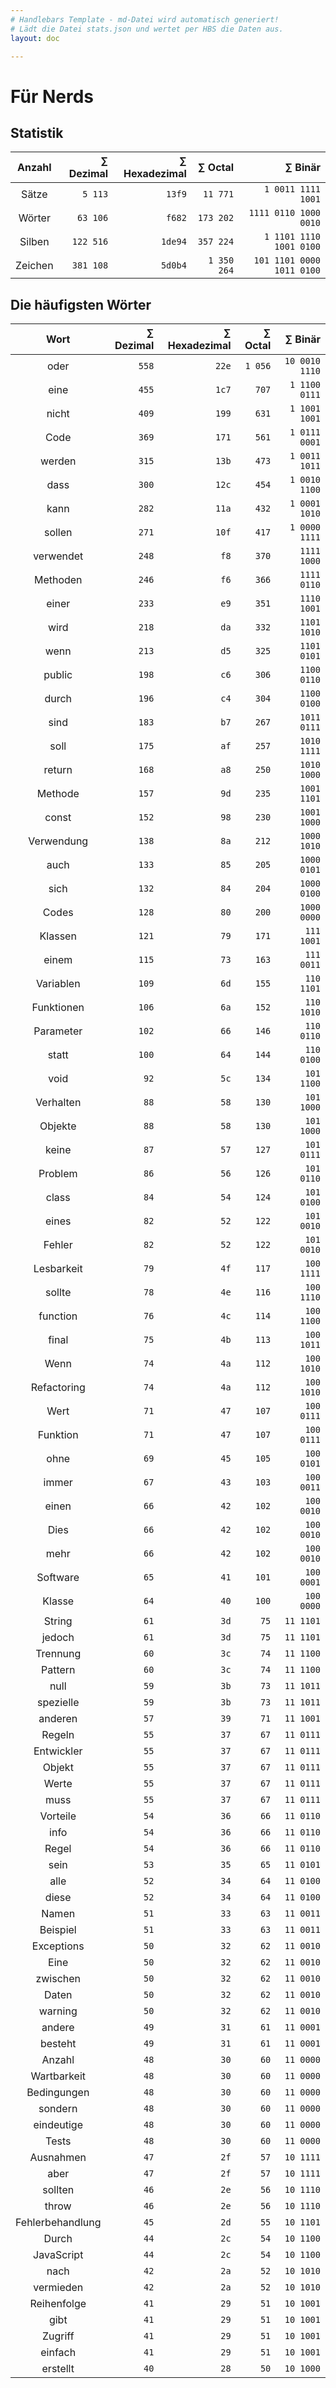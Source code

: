 ```yaml
---
# Handlebars Template - md-Datei wird automatisch generiert!
# Lädt die Datei stats.json und wertet per HBS die Daten aus.
layout: doc

---
```


# Für Nerds

## Statistik

| Anzahl | ∑ Dezimal | ∑ Hexadezimal | ∑ Octal | ∑ Binär |
|:------:|------:|------:|------:|------:|
| Sätze | `5 113` | `13f9` | `11 771` | `1 0011 1111 1001` |
| Wörter | `63 106` | `f682` | `173 202` | `1111 0110 1000 0010` |
| Silben | `122 516` | `1de94` | `357 224` | `1 1101 1110 1001 0100` |
| Zeichen | `381 108` | `5d0b4` | `1 350 264` | `101 1101 0000 1011 0100` |

## Die häufigsten Wörter

| Wort | ∑ Dezimal | ∑ Hexadezimal | ∑ Octal | ∑ Binär |
|:----:|--------:|---------------:|---------:|---------:|
| oder | `558` | `22e` | `1 056` | `10 0010 1110` |
| eine | `455` | `1c7` | `707` | `1 1100 0111` |
| nicht | `409` | `199` | `631` | `1 1001 1001` |
| Code | `369` | `171` | `561` | `1 0111 0001` |
| werden | `315` | `13b` | `473` | `1 0011 1011` |
| dass | `300` | `12c` | `454` | `1 0010 1100` |
| kann | `282` | `11a` | `432` | `1 0001 1010` |
| sollen | `271` | `10f` | `417` | `1 0000 1111` |
| verwendet | `248` | `f8` | `370` | `1111 1000` |
| Methoden | `246` | `f6` | `366` | `1111 0110` |
| einer | `233` | `e9` | `351` | `1110 1001` |
| wird | `218` | `da` | `332` | `1101 1010` |
| wenn | `213` | `d5` | `325` | `1101 0101` |
| public | `198` | `c6` | `306` | `1100 0110` |
| durch | `196` | `c4` | `304` | `1100 0100` |
| sind | `183` | `b7` | `267` | `1011 0111` |
| soll | `175` | `af` | `257` | `1010 1111` |
| return | `168` | `a8` | `250` | `1010 1000` |
| Methode | `157` | `9d` | `235` | `1001 1101` |
| const | `152` | `98` | `230` | `1001 1000` |
| Verwendung | `138` | `8a` | `212` | `1000 1010` |
| auch | `133` | `85` | `205` | `1000 0101` |
| sich | `132` | `84` | `204` | `1000 0100` |
| Codes | `128` | `80` | `200` | `1000 0000` |
| Klassen | `121` | `79` | `171` | `111 1001` |
| einem | `115` | `73` | `163` | `111 0011` |
| Variablen | `109` | `6d` | `155` | `110 1101` |
| Funktionen | `106` | `6a` | `152` | `110 1010` |
| Parameter | `102` | `66` | `146` | `110 0110` |
| statt | `100` | `64` | `144` | `110 0100` |
| void | `92` | `5c` | `134` | `101 1100` |
| Verhalten | `88` | `58` | `130` | `101 1000` |
| Objekte | `88` | `58` | `130` | `101 1000` |
| keine | `87` | `57` | `127` | `101 0111` |
| Problem | `86` | `56` | `126` | `101 0110` |
| class | `84` | `54` | `124` | `101 0100` |
| eines | `82` | `52` | `122` | `101 0010` |
| Fehler | `82` | `52` | `122` | `101 0010` |
| Lesbarkeit | `79` | `4f` | `117` | `100 1111` |
| sollte | `78` | `4e` | `116` | `100 1110` |
| function | `76` | `4c` | `114` | `100 1100` |
| final | `75` | `4b` | `113` | `100 1011` |
| Wenn | `74` | `4a` | `112` | `100 1010` |
| Refactoring | `74` | `4a` | `112` | `100 1010` |
| Wert | `71` | `47` | `107` | `100 0111` |
| Funktion | `71` | `47` | `107` | `100 0111` |
| ohne | `69` | `45` | `105` | `100 0101` |
| immer | `67` | `43` | `103` | `100 0011` |
| einen | `66` | `42` | `102` | `100 0010` |
| Dies | `66` | `42` | `102` | `100 0010` |
| mehr | `66` | `42` | `102` | `100 0010` |
| Software | `65` | `41` | `101` | `100 0001` |
| Klasse | `64` | `40` | `100` | `100 0000` |
| String | `61` | `3d` | `75` | `11 1101` |
| jedoch | `61` | `3d` | `75` | `11 1101` |
| Trennung | `60` | `3c` | `74` | `11 1100` |
| Pattern | `60` | `3c` | `74` | `11 1100` |
| null | `59` | `3b` | `73` | `11 1011` |
| spezielle | `59` | `3b` | `73` | `11 1011` |
| anderen | `57` | `39` | `71` | `11 1001` |
| Regeln | `55` | `37` | `67` | `11 0111` |
| Entwickler | `55` | `37` | `67` | `11 0111` |
| Objekt | `55` | `37` | `67` | `11 0111` |
| Werte | `55` | `37` | `67` | `11 0111` |
| muss | `55` | `37` | `67` | `11 0111` |
| Vorteile | `54` | `36` | `66` | `11 0110` |
| info | `54` | `36` | `66` | `11 0110` |
| Regel | `54` | `36` | `66` | `11 0110` |
| sein | `53` | `35` | `65` | `11 0101` |
| alle | `52` | `34` | `64` | `11 0100` |
| diese | `52` | `34` | `64` | `11 0100` |
| Namen | `51` | `33` | `63` | `11 0011` |
| Beispiel | `51` | `33` | `63` | `11 0011` |
| Exceptions | `50` | `32` | `62` | `11 0010` |
| Eine | `50` | `32` | `62` | `11 0010` |
| zwischen | `50` | `32` | `62` | `11 0010` |
| Daten | `50` | `32` | `62` | `11 0010` |
| warning | `50` | `32` | `62` | `11 0010` |
| andere | `49` | `31` | `61` | `11 0001` |
| besteht | `49` | `31` | `61` | `11 0001` |
| Anzahl | `48` | `30` | `60` | `11 0000` |
| Wartbarkeit | `48` | `30` | `60` | `11 0000` |
| Bedingungen | `48` | `30` | `60` | `11 0000` |
| sondern | `48` | `30` | `60` | `11 0000` |
| eindeutige | `48` | `30` | `60` | `11 0000` |
| Tests | `48` | `30` | `60` | `11 0000` |
| Ausnahmen | `47` | `2f` | `57` | `10 1111` |
| aber | `47` | `2f` | `57` | `10 1111` |
| sollten | `46` | `2e` | `56` | `10 1110` |
| throw | `46` | `2e` | `56` | `10 1110` |
| Fehlerbehandlung | `45` | `2d` | `55` | `10 1101` |
| Durch | `44` | `2c` | `54` | `10 1100` |
| JavaScript | `44` | `2c` | `54` | `10 1100` |
| nach | `42` | `2a` | `52` | `10 1010` |
| vermieden | `42` | `2a` | `52` | `10 1010` |
| Reihenfolge | `41` | `29` | `51` | `10 1001` |
| gibt | `41` | `29` | `51` | `10 1001` |
| Zugriff | `41` | `29` | `51` | `10 1001` |
| einfach | `41` | `29` | `51` | `10 1001` |
| erstellt | `40` | `28` | `50` | `10 1000` |
